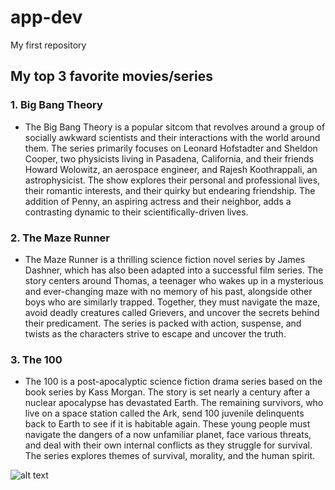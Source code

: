 # app-dev
My first repository

## My top 3 favorite movies/series

### 1. **Big Bang Theory**
   - The Big Bang Theory is a popular sitcom that revolves around a group of socially awkward scientists and their interactions with the world around them. The series primarily focuses on Leonard Hofstadter and Sheldon Cooper, two physicists living in Pasadena, California, and their friends Howard Wolowitz, an aerospace engineer, and Rajesh Koothrappali, an astrophysicist. The show explores their personal and professional lives, their romantic interests, and their quirky but endearing friendship. The addition of Penny, an aspiring actress and their neighbor, adds a contrasting dynamic to their scientifically-driven lives.

### 2. **The Maze Runner** 
   -  The Maze Runner is a thrilling science fiction novel series by James Dashner, which has also been adapted into a successful film series. The story centers around Thomas, a teenager who wakes up in a mysterious and ever-changing maze with no memory of his past, alongside other boys who are similarly trapped. Together, they must navigate the maze, avoid deadly creatures called Grievers, and uncover the secrets behind their predicament. The series is packed with action, suspense, and twists as the characters strive to escape and uncover the truth.

### 3. **The 100**
   - The 100 is a post-apocalyptic science fiction drama series based on the book series by Kass Morgan. The story is set nearly a century after a nuclear apocalypse has devastated Earth. The remaining survivors, who live on a space station called the Ark, send 100 juvenile delinquents back to Earth to see if it is habitable again. These young people must navigate the dangers of a now unfamiliar planet, face various threats, and deal with their own internal conflicts as they struggle for survival. The series explores themes of survival, morality, and the human spirit.

![alt text](TheBigBang.jpg)
   
